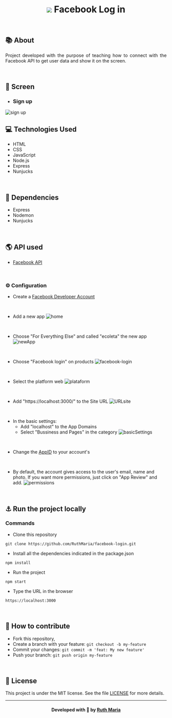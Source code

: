 
 <h1 align="center"> <img src="./public/screen/facebook-icon.svg"></img> Facebook Log in </h1>

<br>

## :books: About
<p align="justify">
   Project developed with the purpose of teaching how to connect with the Facebook API to get user data and show it on the screen.
</p>

<br>

## :iphone: Screen

* ### Sign up 
![sign up](https://github.com/RuthMaria/facebook-login/blob/master/public/screen/signup.png) 


## :computer: Technologies Used
 * HTML
 * CSS
 * JavaScript
 * Node.js
 * Express
 * Nunjucks

 
<br>

## :beginner: Dependencies
* Express
* Nodemon
* Nunjucks

<br>

 ## :earth_americas: API used
  * [Facebook API](https://developers.facebook.com/docs/facebook-login/web)

<br>

### :gear: Configuration

- Create a [Facebook Developer Account](https://www.facebook.com/login.php?next=https%3A%2F%2Fdevelopers.facebook.com%2Fapps%2F)

<br>

- Add a new app
![home](https://github.com/RuthMaria/facebook-login/blob/master/public/screen/home.png)

<br>

- Choose "For Everything Else" and called "ecoleta" the new app
![newApp](https://github.com/RuthMaria/facebook-login/blob/master/public/screen/newApp.png)

<br>

- Choose "Facebook login" on products
![facebook-login](https://github.com/RuthMaria/facebook-login/blob/master/public/screen/facebook-login.png)

<br>

- Select the platform web 
![plataform](https://github.com/RuthMaria/facebook-login/blob/master/public/screen/plataform.png)

<br>

- Add "https://localhost:3000/" to the Site URL
![URLsite](https://github.com/RuthMaria/facebook-login/blob/master/public/screen/urlSite.png)

<br>

- In the basic settings:
    - Add "localhost" to the App Domains
    - Select "Bussiness and Pages" in the category
    ![basicSettings](https://github.com/RuthMaria/facebook-login/blob/master/public/screen/basicSettings.png)

<br>

 - Change the [AppID](https://github.com/RuthMaria/facebook-login/blob/master/public/scripts/index.js#L3) to your account's

<br>

- By default, the account gives access to the user's email, name and photo. If you want more permissions, just click on "App Review" and add.
![permissions](https://github.com/RuthMaria/facebook-login/blob/master/public/screen/permissions.png)

<br>

## :anchor: Run the project locally


### Commands

- Clone this repository

```
git clone https://github.com/RuthMaria/facebook-login.git
```

- Install all the dependencies indicated in the package.json

```
npm install 
```

- Run the project

```
npm start
```

- Type the URL in the browser

```
https://localhost:3000
```

<br>

## :thinking: How to contribute

- Fork this repository,
- Create a branch with your feature: `git checkout -b my-feature`
- Commit your changes: `git commit -m 'feat: My new feature'`
- Push your branch: `git push origin my-feature`

<br>

## :memo: License

This project is under the MIT license. See the  file [LICENSE](LICENSE) for more details.

---

<h4 align="center">
    Developed with 💜 by <a href="https://www.linkedin.com/in/ruth-maria-9b256071/" target="_blank">Ruth Maria</a>
</h4>